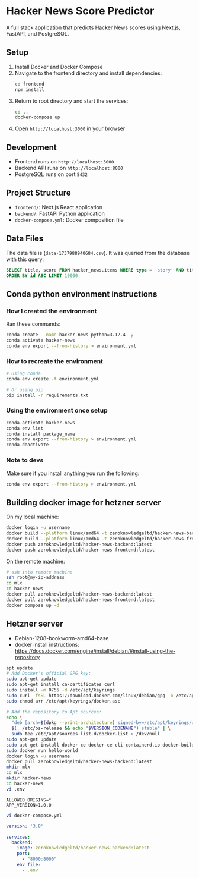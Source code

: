 # Hacker News Score Predictor
A full stack application that predicts Hacker News scores using Next.js, FastAPI, and PostgreSQL.

## Setup

1. Install Docker and Docker Compose
2. Navigate to the frontend directory and install dependencies:
   ```bash
   cd frontend
   npm install
   ```
3. Return to root directory and start the services:
   ```bash
   cd ..
   docker-compose up
   ```
4. Open `http://localhost:3000` in your browser

## Development

- Frontend runs on `http://localhost:3000`
- Backend API runs on `http://localhost:8000`
- PostgreSQL runs on port `5432`

## Project Structure

- `frontend/`: Next.js React application
- `backend/`: FastAPI Python application
- `docker-compose.yml`: Docker composition file

## Data Files

The data file is (`data-1737988940684.csv`). It was queried from the database with this query:
```sql
SELECT title, score FROM hacker_news.items WHERE type = 'story' AND title IS NOT NULL
ORDER BY id ASC LIMIT 10000
```


## Conda python environment instructions

### How I created the environment

Ran these commands:
```bash
conda create --name hacker-news python=3.12.4 -y
conda activate hacker-news
conda env export --from-history > environment.yml
```

### How to recreate the environment

```bash
# Using conda
conda env create -f environment.yml

# Or using pip
pip install -r requirements.txt
```

### Using the environment once setup

```bash
conda activate hacker-news
conda env list
conda install package_name
conda env export --from-history > environment.yml
conda deactivate
```

### Note to devs

Make sure if you install anything you run the following:
```bash
conda env export --from-history > environment.yml
```

## Building docker image for hetzner server

On my local machine:
```bash
docker login -u username
docker build --platform linux/amd64 -t zeroknowledgeltd/hacker-news-backend:latest ./backend
docker build --platform linux/amd64 -t zeroknowledgeltd/hacker-news-frontend:latest ./frontend
docker push zeroknowledgeltd/hacker-news-backend:latest 
docker push zeroknowledgeltd/hacker-news-frontend:latest
```

On the remote machine:
```bash
# ssh into remote machine
ssh root@my-ip-address
cd mlx
cd hacker-news
docker pull zeroknowledgeltd/hacker-news-backend:latest
docker pull zeroknowledgeltd/hacker-news-frontend:latest
docker compose up -d
```

## Hetzner server

- Debian-1208-bookworm-amd64-base
- docker install instructions: https://docs.docker.com/engine/install/debian/#install-using-the-repository
```bash
apt update
# Add Docker's official GPG key:
sudo apt-get update
sudo apt-get install ca-certificates curl
sudo install -m 0755 -d /etc/apt/keyrings
sudo curl -fsSL https://download.docker.com/linux/debian/gpg -o /etc/apt/keyrings/docker.asc
sudo chmod a+r /etc/apt/keyrings/docker.asc

# Add the repository to Apt sources:
echo \
  "deb [arch=$(dpkg --print-architecture) signed-by=/etc/apt/keyrings/docker.asc] https://download.docker.com/linux/debian \
  $(. /etc/os-release && echo "$VERSION_CODENAME") stable" | \
  sudo tee /etc/apt/sources.list.d/docker.list > /dev/null
sudo apt-get update
sudo apt-get install docker-ce docker-ce-cli containerd.io docker-buildx-plugin docker-compose-plugin
sudo docker run hello-world
docker login -u username
docker pull zeroknowledgeltd/hacker-news-backend:latest
mkdir mlx
cd mlx
mkdir hacker-news
cd hacker-news
vi .env
```

```
ALLOWED_ORIGINS=*
APP_VERSION=1.0.0
```

```bash
vi docker-compose.yml
```

```yaml
version: '3.8'

services:
  backend:
    image: zeroknowledgeltd/hacker-news-backend:latest
    port:
      - "8000:8000"
    env_file:
      - .env
```

